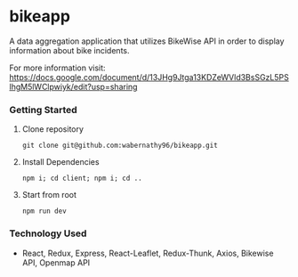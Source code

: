 # bikeapp
A data aggregation application that utilizes BikeWise API in order to display information about bike incidents.

For more information visit: https://docs.google.com/document/d/13JHg9Jtga13KDZeWVld3BsSGzL5PSlhgM5lWClpwiyk/edit?usp=sharing

### Getting Started
1) Clone repository
    ```
    git clone git@github.com:wabernathy96/bikeapp.git
    ```
2) Install Dependencies
    ```
    npm i; cd client; npm i; cd ..
    ```
3) Start from root
    ```
    npm run dev
    ```
    
### Technology Used
- React, Redux, Express, React-Leaflet, Redux-Thunk, Axios, Bikewise API, Openmap API
